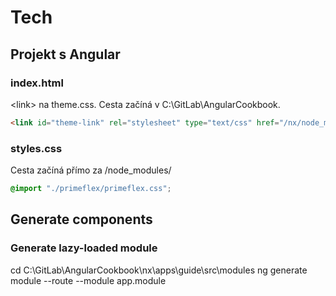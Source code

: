 
# Tech

## Projekt s Angular

### index.html
\<link> na theme.css. Cesta začíná v C:\GitLab\AngularCookbook.

```html
<link id="theme-link" rel="stylesheet" type="text/css" href="/nx/node_modules/primeng/resources/themes/bootstrap4-dark-blue/theme.css">
```

### styles.css
Cesta začíná přímo za /node_modules/

```css
@import "./primeflex/primeflex.css";
```


## Generate components

### Generate lazy-loaded module
cd C:\GitLab\AngularCookbook\nx\apps\guide\src\modules
ng generate module <customers> --route <customers> --module app.module
